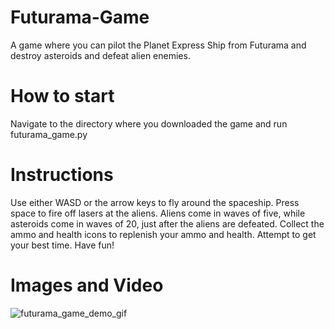 # Futurama-Game
A game where you can pilot the Planet Express Ship from Futurama and destroy asteroids and defeat alien enemies.

# How to start
Navigate to the directory where you downloaded the game and run futurama_game.py

# Instructions
Use either WASD or the arrow keys to fly around the spaceship. Press space to fire off lasers at the aliens. Aliens come in waves of five, while asteroids come in waves of 20, just after the aliens are defeated. Collect the ammo and health icons to replenish your ammo and health. Attempt to get your best time. Have fun!

# Images and Video
![futurama_game_demo_gif](https://user-images.githubusercontent.com/73140191/125521165-8879ffa7-568d-480d-85d7-f5e46720a81f.gif)
